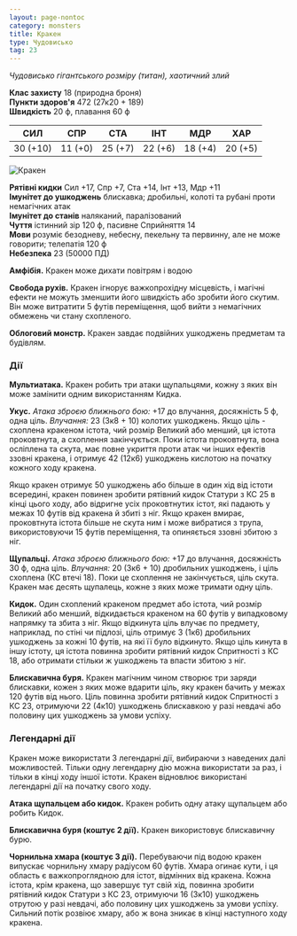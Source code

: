 ```yaml
---
layout: page-nontoc
category: monsters
title: Кракен
type: Чудовисько
tag: 23
---
```


_Чудовисько гігантського розміру (титан), хаотичний злий_

**Клас захисту** 18 (природна броня)    
**Пункти здоров'я** 472 (27к20 + 189)    
**Швидкість** 20 ф, плавання 60 ф

| СИЛ      | СПР     | СТА     | ІНТ     | МДР     | ХАР     |
| -------- | ------- | ------- | ------- | ------- | ------- |
| 30 (+10) | 11 (+0) | 25 (+7) | 22 (+6) | 18 (+4) | 20 (+5) |

![Кракен](https://www.dndbeyond.com/avatars/thumbnails/30832/215/1000/1000/638063833096065593.png)

**Рятівні кидки** Сил +17, Спр +7, Ста +14, Інт +13, Мдр +11    
**Імунітет до ушкоджень** блискавка; дробильні, колоті та рубані проти немагічних атак    
**Імунітет до станів** наляканий, паралізований    
**Чуття** істинний зір 120 ф, пасивне Сприйняття 14    
**Мови** розуміє безодневу, небесну, пекельну та первинну, але не може говорити; телепатія 120 ф    
**Небезпека** 23 (50000 ПД)    

**Амфібія.** Кракен може дихати повітрям і водою    

**Свобода рухів.** Кракен ігнорує важкопрохідну місцевість, і магічні ефекти не можуть зменшити його швидкість або зробити його скутим. Він може витратити 5 футів переміщення, щоб вийти з немагічних обмежень чи стану схопленого.    

**Облоговий монстр.** Кракен завдає подвійних ушкоджень предметам та будівлям.

### Дії
**Мультиатака.** Кракен робить три атаки щупальцями, кожну з яких він може замінити одним використанням Кидка.    

**Укус.** _Атака зброєю ближнього бою:_ +17 до влучання, досяжність 5 ф, одна ціль. _Влучання:_ 23 (3к8 + 10) колотих ушкоджень. Якщо ціль - схоплена кракеном істота, чий розмір Великий або менший, ця істота проковтнута, а схоплення закінчується. Поки істота проковтнута, вона осліплена та скута, має повне укриття проти атак чи інших ефектів ззовні кракена, і отримує 42 (12к6) ушкоджень кислотою на початку кожного ходу кракена.    

Якщо кракен отримує 50 ушкоджень або більше в один хід від істоти всередині, кракен повинен зробити рятівний кидок Статури з КС 25 в кінці цього ходу, або відригне усіх проковтнутих істот, які падають у межах 10 футів від кракена й збиті з ніг. Якщо кракен вмирає, проковтнута істота більше не скута ним і може вибратися з трупа, використовуючи 15 футів переміщення, та опиняється ззовні збитою з ніг.    

**Щупальці.** _Атака зброєю ближнього бою:_ +17 до влучання, досяжність 30 ф, одна ціль. _Влучання:_ 20 (3к6 + 10) дробильних ушкоджень, і ціль схоплена (КС втечі 18). Поки це схоплення не закінчується, ціль скута. Кракен має десять щупалець, кожне з яких може тримати одну ціль.    

**Кидок.** Один схоплений кракеном предмет або істота, чий розмір Великий або менший, відкидається кракеном на 60 футів у випадковому напрямку та збита з ніг. Якщо відкинута ціль влучає по предмету, наприклад, по стіні чи підлозі, ціль отримує 3 (1к6) дробильних ушкоджень за кожні 10 футів, на які її було відкинуто. Якщо ціль кинута в іншу істоту, ця істота повинна зробити рятівний кидок Спритності з КС 18, або отримати стільки ж ушкоджень та впасти збитою з ніг.    

**Блискавична буря.** Кракен магічним чином створює три заряди блискавки, кожен з яких може вдарити ціль, яку кракен бачить у межах 120 футів від нього. Ціль повинна зробити рятівний кидок Спритності з КС 23, отримуючи 22 (4к10) ушкоджень блискавкою у разі невдачі або половину цих ушкоджень за умови успіху.

### Легендарні дії
Кракен може використати 3 легендарні дії, вибираючи з наведених далі можливостей. Тільки одну легендарну дію можна використати за раз, і тільки в кінці ходу іншої істоти. Кракен відновлює використані легендарні дії на початку свого ходу.    

**Атака щупальцем або кидок.** Кракен робить одну атаку щупальцем або робить Кидок.    

**Блискавична буря (коштує 2 дії).** Кракен використовує блискавичну бурю.    

**Чорнильна хмара (коштує 3 дії).** Перебуваючи під водою кракен випускає чорнильну хмару радіусом 60 футів. Хмара огинає кути, і ця область є важкопроглядною для істот, відмінних від кракена. Кожна істота, крім кракена, що завершує тут свій хід, повинна зробити рятівний кидок Статури з КС 23, отримуючи 16 (3к10) ушкоджень отрутою у разі невдачі, або половину цих ушкоджень за умови успіху. Сильний потік розвіює хмару, або ж вона зникає в кінці наступного ходу кракена.
